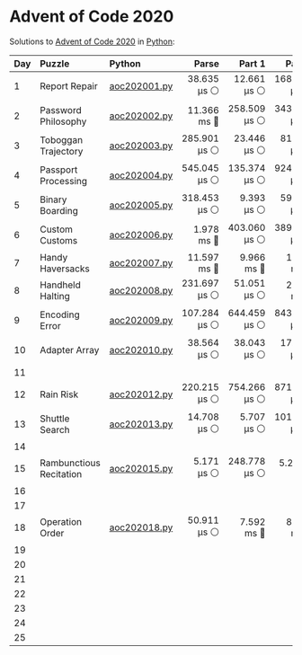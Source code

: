 # Advent of Code 2020

Solutions to [Advent of Code 2020](https://adventofcode.com/2020/) in [Python](https://www.python.org/):

| Day  | Puzzle                  | Python                                                  |        Parse |       Part 1 |       Part 2 |
| :--- | :---------------------- | :------------------------------------------------------ | -----------: | -----------: | -----------: |
| 1    | Report Repair           | [aoc202001.py](01_report_repair/aoc202001.py)           |  38.635 μs ⚪️ |  12.661 μs ⚪️ | 168.597 μs ⚪️ |
| 2    | Password Philosophy     | [aoc202002.py](02_password_philosophy/aoc202002.py)     |  11.366 ms 🔵 | 258.509 μs ⚪️ | 343.432 μs ⚪️ |
| 3    | Toboggan Trajectory     | [aoc202003.py](03_toboggan_trajectory/aoc202003.py)     | 285.901 μs ⚪️ |  23.446 μs ⚪️ |  81.455 μs ⚪️ |
| 4    | Passport Processing     | [aoc202004.py](04_passport_processing/aoc202004.py)     | 545.045 μs ⚪️ | 135.374 μs ⚪️ | 924.182 μs ⚪️ |
| 5    | Binary Boarding         | [aoc202005.py](05_binary_boarding/aoc202005.py)         | 318.453 μs ⚪️ |   9.393 μs ⚪️ |  59.432 μs ⚪️ |
| 6    | Custom Customs          | [aoc202006.py](06_custom_customs/aoc202006.py)          |   1.978 ms 🔵 | 403.060 μs ⚪️ | 389.379 μs ⚪️ |
| 7    | Handy Haversacks        | [aoc202007.py](07_handy_haversacks/aoc202007.py)        |  11.597 ms 🔵 |   9.966 ms 🔵 |   1.079 ms 🔵 |
| 8    | Handheld Halting        | [aoc202008.py](08_handheld_halting/aoc202008.py)        | 231.697 μs ⚪️ |  51.051 μs ⚪️ |   2.418 ms 🔵 |
| 9    | Encoding Error          | [aoc202009.py](09_encoding_error/aoc202009.py)          | 107.284 μs ⚪️ | 644.459 μs ⚪️ | 843.127 μs ⚪️ |
| 10   | Adapter Array           | [aoc202010.py](10_adapter_array/aoc202010.py)           |  38.564 μs ⚪️ |  38.043 μs ⚪️ |  17.259 μs ⚪️ |
| 11   |                         |                                                         |              |              |              |
| 12   | Rain Risk               | [aoc202012.py](12_rain_risk/aoc202012.py)               | 220.215 μs ⚪️ | 754.266 μs ⚪️ | 871.541 μs ⚪️ |
| 13   | Shuttle Search          | [aoc202013.py](13_shuttle_search/aoc202013.py)          |  14.708 μs ⚪️ |   5.707 μs ⚪️ | 101.027 μs ⚪️ |
| 14   |                         |                                                         |              |              |              |
| 15   | Rambunctious Recitation | [aoc202015.py](15_rambunctious_recitation/aoc202015.py) |   5.171 μs ⚪️ | 248.778 μs ⚪️ |    5.266 s 🔴 |
| 16   |                         |                                                         |              |              |              |
| 17   |                         |                                                         |              |              |              |
| 18   | Operation Order         | [aoc202018.py](18_operation_order/aoc202018.py)         |  50.911 μs ⚪️ |   7.592 ms 🔵 |   8.696 ms 🔵 |
| 19   |                         |                                                         |              |              |              |
| 20   |                         |                                                         |              |              |              |
| 21   |                         |                                                         |              |              |              |
| 22   |                         |                                                         |              |              |              |
| 23   |                         |                                                         |              |              |              |
| 24   |                         |                                                         |              |              |              |
| 25   |                         |                                                         |              |              |              |
